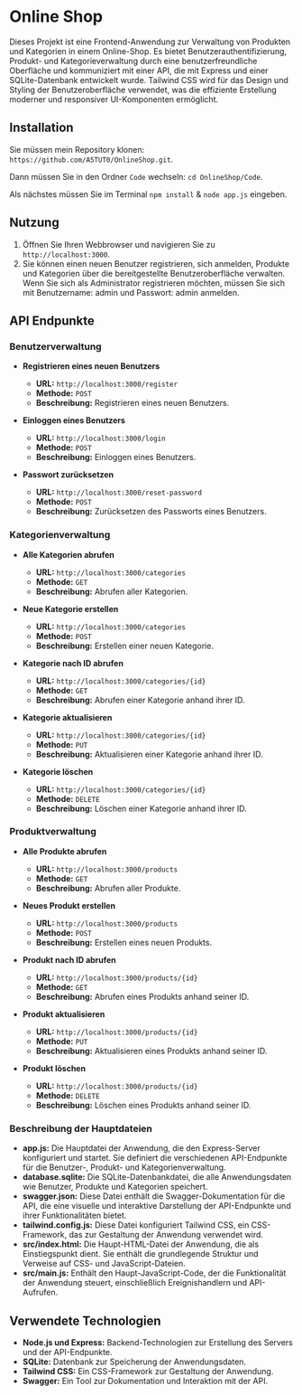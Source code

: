 # Online Shop

Dieses Projekt ist eine Frontend-Anwendung zur Verwaltung von Produkten und Kategorien in einem Online-Shop. Es bietet Benutzerauthentifizierung, Produkt- und Kategorieverwaltung durch eine benutzerfreundliche Oberfläche und kommuniziert mit einer API, die mit Express und einer SQLite-Datenbank entwickelt wurde. Tailwind CSS wird für das Design und Styling der Benutzeroberfläche verwendet, was die effiziente Erstellung moderner und responsiver UI-Komponenten ermöglicht.

## Installation

Sie müssen mein Repository klonen: `https://github.com/A5TUT0/OnlineShop.git`.

Dann müssen Sie in den Ordner `Code` wechseln: `cd OnlineShop/Code`.

Als nächstes müssen Sie im Terminal `npm install` & `node app.js` eingeben.

## Nutzung

1. Öffnen Sie Ihren Webbrowser und navigieren Sie zu `http://localhost:3000`.
2. Sie können einen neuen Benutzer registrieren, sich anmelden, Produkte und Kategorien über die bereitgestellte Benutzeroberfläche verwalten. Wenn Sie sich als Administrator registrieren möchten, müssen Sie sich mit Benutzername: admin und Passwort: admin anmelden.

## API Endpunkte

### Benutzerverwaltung

- **Registrieren eines neuen Benutzers**
  - **URL:** `http://localhost:3000/register`
  - **Methode:** `POST`
  - **Beschreibung:** Registrieren eines neuen Benutzers.

- **Einloggen eines Benutzers**
  - **URL:** `http://localhost:3000/login`
  - **Methode:** `POST`
  - **Beschreibung:** Einloggen eines Benutzers.

- **Passwort zurücksetzen**
  - **URL:** `http://localhost:3000/reset-password`
  - **Methode:** `POST`
  - **Beschreibung:** Zurücksetzen des Passworts eines Benutzers.

### Kategorienverwaltung

- **Alle Kategorien abrufen**
  - **URL:** `http://localhost:3000/categories`
  - **Methode:** `GET`
  - **Beschreibung:** Abrufen aller Kategorien.

- **Neue Kategorie erstellen**
  - **URL:** `http://localhost:3000/categories`
  - **Methode:** `POST`
  - **Beschreibung:** Erstellen einer neuen Kategorie.

- **Kategorie nach ID abrufen**
  - **URL:** `http://localhost:3000/categories/{id}`
  - **Methode:** `GET`
  - **Beschreibung:** Abrufen einer Kategorie anhand ihrer ID.

- **Kategorie aktualisieren**
  - **URL:** `http://localhost:3000/categories/{id}`
  - **Methode:** `PUT`
  - **Beschreibung:** Aktualisieren einer Kategorie anhand ihrer ID.

- **Kategorie löschen**
  - **URL:** `http://localhost:3000/categories/{id}`
  - **Methode:** `DELETE`
  - **Beschreibung:** Löschen einer Kategorie anhand ihrer ID.

### Produktverwaltung

- **Alle Produkte abrufen**
  - **URL:** `http://localhost:3000/products`
  - **Methode:** `GET`
  - **Beschreibung:** Abrufen aller Produkte.

- **Neues Produkt erstellen**
  - **URL:** `http://localhost:3000/products`
  - **Methode:** `POST`
  - **Beschreibung:** Erstellen eines neuen Produkts.

- **Produkt nach ID abrufen**
  - **URL:** `http://localhost:3000/products/{id}`
  - **Methode:** `GET`
  - **Beschreibung:** Abrufen eines Produkts anhand seiner ID.

- **Produkt aktualisieren**
  - **URL:** `http://localhost:3000/products/{id}`
  - **Methode:** `PUT`
  - **Beschreibung:** Aktualisieren eines Produkts anhand seiner ID.

- **Produkt löschen**
  - **URL:** `http://localhost:3000/products/{id}`
  - **Methode:** `DELETE`
  - **Beschreibung:** Löschen eines Produkts anhand seiner ID.

### Beschreibung der Hauptdateien

- **app.js:** Die Hauptdatei der Anwendung, die den Express-Server konfiguriert und startet. Sie definiert die verschiedenen API-Endpunkte für die Benutzer-, Produkt- und Kategorienverwaltung.
- **database.sqlite:** Die SQLite-Datenbankdatei, die alle Anwendungsdaten wie Benutzer, Produkte und Kategorien speichert.
- **swagger.json:** Diese Datei enthält die Swagger-Dokumentation für die API, die eine visuelle und interaktive Darstellung der API-Endpunkte und ihrer Funktionalitäten bietet.
- **tailwind.config.js:** Diese Datei konfiguriert Tailwind CSS, ein CSS-Framework, das zur Gestaltung der Anwendung verwendet wird.
- **src/index.html:** Die Haupt-HTML-Datei der Anwendung, die als Einstiegspunkt dient. Sie enthält die grundlegende Struktur und Verweise auf CSS- und JavaScript-Dateien.
- **src/main.js:** Enthält den Haupt-JavaScript-Code, der die Funktionalität der Anwendung steuert, einschließlich Ereignishandlern und API-Aufrufen.

## Verwendete Technologien

- **Node.js und Express:** Backend-Technologien zur Erstellung des Servers und der API-Endpunkte.
- **SQLite:** Datenbank zur Speicherung der Anwendungsdaten.
- **Tailwind CSS:** Ein CSS-Framework zur Gestaltung der Anwendung.
- **Swagger:** Ein Tool zur Dokumentation und Interaktion mit der API.

